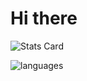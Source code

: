 # Hi there

![Stats Card](https://github-readme-stats.vercel.app/api?username=ueffel&show_icons=true&hide_title=true&theme=cobalt)

![languages](https://github-readme-stats.vercel.app/api/top-langs/?username=ueffel&layout=compact&theme=cobalt)
